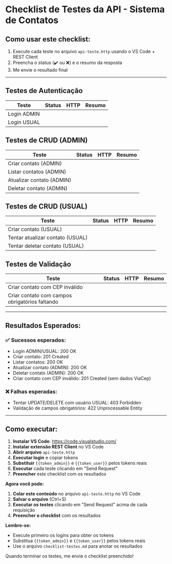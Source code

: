 # Checklist de Testes da API - Sistema de Contatos

## Como usar este checklist:
1. Execute cada teste no arquivo `api-teste.http` usando o VS Code + REST Client
2. Preencha o status (✔️ ou ❌) e o resumo da resposta
3. Me envie o resultado final

---

## Testes de Autenticação

| Teste | Status | HTTP | Resumo |
|-------|:------:|:----:|--------|
| Login ADMIN |  |  |  |
| Login USUAL |  |  |  |

## Testes de CRUD (ADMIN)

| Teste | Status | HTTP | Resumo |
|-------|:------:|:----:|--------|
| Criar contato (ADMIN) |  |  |  |
| Listar contatos (ADMIN) |  |  |  |
| Atualizar contato (ADMIN) |  |  |  |
| Deletar contato (ADMIN) |  |  |  |

## Testes de CRUD (USUAL)

| Teste | Status | HTTP | Resumo |
|-------|:------:|:----:|--------|
| Criar contato (USUAL) |  |  |  |
| Tentar atualizar contato (USUAL) |  |  |  |
| Tentar deletar contato (USUAL) |  |  |  |

## Testes de Validação

| Teste | Status | HTTP | Resumo |
|-------|:------:|:----:|--------|
| Criar contato com CEP inválido |  |  |  |
| Criar contato com campos obrigatórios faltando |  |  |  |

---

## Resultados Esperados:

### ✅ Sucessos esperados:
- Login ADMIN/USUAL: 200 OK
- Criar contato: 201 Created
- Listar contatos: 200 OK
- Atualizar contato (ADMIN): 200 OK
- Deletar contato (ADMIN): 200 OK
- Criar contato com CEP inválido: 201 Created (sem dados ViaCep)

### ❌ Falhas esperadas:
- Tentar UPDATE/DELETE com usuário USUAL: 403 Forbidden
- Validação de campos obrigatórios: 422 Unprocessable Entity

---

## Como executar:

1. **Instalar VS Code**: https://code.visualstudio.com/
2. **Instalar extensão REST Client** no VS Code
3. **Abrir arquivo** `api-teste.http`
4. **Executar login** e copiar tokens
5. **Substituir** `{{token_admin}}` e `{{token_user}}` pelos tokens reais
6. **Executar** cada teste clicando em "Send Request"
7. **Preencher** este checklist com os resultados 

**Agora você pode:**

1. **Colar este conteúdo** no arquivo `api-teste.http` no VS Code
2. **Salvar o arquivo** (Ctrl+S)
3. **Executar os testes** clicando em "Send Request" acima de cada requisição
4. **Preencher o checklist** com os resultados

**Lembre-se:**
- Execute primeiro os logins para obter os tokens
- Substitua `{{token_admin}}` e `{{token_user}}` pelos tokens reais
- Use o arquivo `checklist-testes.md` para anotar os resultados

Quando terminar os testes, me envie o checklist preenchido! 